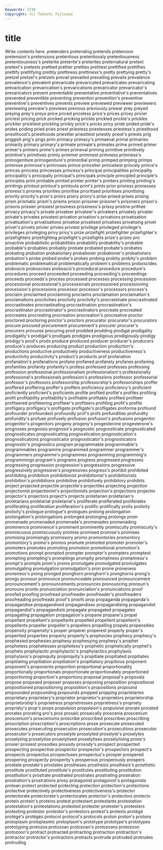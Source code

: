 ```yaml
---
Keywords: 1736 
Copyright: (C) Takeshi Fujisawa
---
```


# title

Write contents here.
pretenders pretending pretends pretension pretension's pretensions pretentious pretentiously
pretentiousness pretentiousness's preterite preterite's preterites preternatural pretext pretext's pretexts prettied
prettier pretties prettiest prettified prettifies prettify prettifying prettily prettiness prettiness's
pretty prettying pretty's pretzel pretzel's pretzels prevail prevailed prevailing prevails
prevalence prevalence's prevalent prevaricate prevaricated prevaricates prevaricating prevarication prevarication's prevarications
prevaricator prevaricator's prevaricators prevent preventable preventative preventative's preventatives prevented preventible
preventing prevention prevention's preventive preventive's preventives prevents preview previewed previewer
previewers previewing preview's previews previous previously prewar prey preyed preying
prey's preys price priced priceless price's prices pricey pricier priciest
pricing prick pricked pricking prickle prickled prickle's prickles pricklier prickliest
prickling prickly prick's pricks pricy pride prided pride's prides priding
pried pries priest priestess priestesses priestess's priesthood priesthood's priesthoods priestlier
priestliest priestly priest's priests prig priggish prig's prigs prim primacy
primacy's primaeval primal primaries primarily primary primary's primate primate's primates
prime primed primer primer's primers prime's primes primeval priming primitive
primitively primitive's primitives primly primmer primmest primness primness's primogeniture primogeniture's
primordial primp primped primping primps primrose primrose's primroses prince princelier
princeliest princely prince's princes princess princesses princess's principal principalities principality
principality's principally principal's principals principle principled principle's principles print printable
printed printer printer's printers printing printing's printings printout printout's printouts
print's prints prior prioress prioresses prioress's priories priorities prioritise prioritised
prioritises prioritising priority priority's prior's priors priory priory's prise prised
prises prising prism prismatic prism's prisms prison prisoner prisoner's prisoners
prison's prisons prissier prissiest prissiness prissiness's prissy pristine prithee privacy
privacy's private privateer privateer's privateers privately privater private's privates privatest
privation privation's privations privatisation privatisation's privatisations privatise privatised privatises privatising
privet privet's privets privier privies priviest privilege privileged privilege's privileges
privileging privy privy's prize prizefight prizefighter prizefighter's prizefighters prizefighting prizefight's
prizefights prize's prizes pro proactive probabilistic probabilities probability probability's probable
probable's probables probably probate probated probate's probates probating probation probationary
probationer probationer's probationers probation's probe probed probe's probes probing probity
probity's problem problematic problematical problematically problem's problems proboscides proboscis proboscises
proboscis's procedural procedure procedure's procedures proceed proceeded proceeding proceeding's proceedings
proceeds proceeds's process processed processes processing procession processional processional's processionals
processioned processioning procession's processions processor processor's processors process's proclaim proclaimed
proclaiming proclaims proclamation proclamation's proclamations proclivities proclivity proclivity's procrastinate procrastinated
procrastinates procrastinating procrastination procrastination's procrastinator procrastinator's procrastinators procreate procreated procreates
procreating procreation procreation's procreative proctor proctored proctoring proctor's proctors procurator
procurator's procurators procure procured procurement procurement's procurer procurer's procurers procures
procuring prod prodded prodding prodigal prodigality prodigality's prodigal's prodigals prodigies
prodigious prodigiously prodigy prodigy's prod's prods produce produced producer producer's
producers produce's produces producing product production production's productions productive productively
productiveness productiveness's productivity productivity's product's products prof profanation profanation's profanations
profane profaned profanely profanes profaning profanities profanity profanity's profess professed
professes professing profession professional professionalism professionalism's professionally professional's professionals profession's
professions professor professorial professor's professors professorship professorship's professorships proffer proffered
proffering proffer's proffers proficiency proficiency's proficient proficiently proficient's proficients profile
profiled profile's profiles profiling profit profitability profitability's profitable profitably profited
profiteer profiteered profiteering profiteer's profiteers profiting profit's profits profligacy profligacy's
profligate profligate's profligates proforma profound profounder profoundest profoundly prof's profs
profundities profundity profundity's profuse profusely profusion profusion's profusions progenitor progenitor's
progenitors progeny progeny's progesterone progesterone's prognoses prognosis prognosis's prognostic prognosticate
prognosticated prognosticates prognosticating prognostication prognostication's prognostications prognosticator prognosticator's prognosticators prognostic's
prognostics program programmable programmable's programmables programme programmed programmer programmer's programmers
programme's programmes programming programming's programmings program's programs progress progressed progresses
progressing progression progression's progressions progressive progressively progressive's progressives progress's prohibit
prohibited prohibiting prohibition prohibitionist prohibitionist's prohibitionists prohibition's prohibitions prohibitive prohibitively
prohibitory prohibits project projected projectile projectile's projectiles projecting projection projectionist
projectionist's projectionists projection's projections projector projector's projectors project's projects proletarian
proletarian's proletarians proletariat proletariat's proliferate proliferated proliferates proliferating proliferation proliferation's
prolific prolifically prolix prolixity prolixity's prologue prologue's prologues prolong prolongation
prolongation's prolongations prolonged prolonging prolongs prom promenade promenaded promenade's promenades
promenading prominence prominence's prominent prominently promiscuity promiscuity's promiscuous promiscuously promise
promised promise's promises promising promisingly promissory promo promontories promontory promontory's
promo's promos promote promoted promoter promoter's promoters promotes promoting promotion
promotional promotion's promotions prompt prompted prompter prompter's prompters promptest prompting
prompting's promptings promptly promptness promptness's prompt's prompts prom's proms promulgate
promulgated promulgates promulgating promulgation promulgation's pron prone proneness proneness's prong
pronged pronghorn pronghorn's pronghorns prong's prongs pronoun pronounce pronounceable pronounced
pronouncement pronouncement's pronouncements pronounces pronouncing pronoun's pronouns pronto pronunciation pronunciation's
pronunciations proof proofed proofing proofread proofreader proofreader's proofreaders proofreading proofreads
proof's proofs prop propaganda propaganda's propagandise propagandised propagandises propagandising propagandist
propagandist's propagandists propagate propagated propagates propagating propagation propagation's propane propane's
propel propellant propellant's propellants propelled propellent propellent's propellents propeller propeller's
propellers propelling propels propensities propensity propensity's proper properer properest properly
proper's propertied properties property property's prophecies prophecy prophecy's prophesied prophesies
prophesy prophesying prophesy's prophet prophetess prophetesses prophetess's prophetic prophetically prophet's
prophets prophylactic prophylactic's prophylactics prophylaxis prophylaxis's propinquity propinquity's propitiate propitiated
propitiates propitiating propitiation propitiation's propitiatory propitious proponent proponent's proponents proportion
proportional proportionality proportionally proportionals proportionate proportionately proportioned proportioning proportion's proportions
proposal proposal's proposals propose proposed proposer proposes proposing proposition propositional
propositioned propositioning proposition's propositions propound propounded propounding propounds propped propping
proprietaries proprietary proprietary's proprietor proprietor's proprietors proprietorship proprietorship's proprietress proprietresses
proprietress's propriety propriety's prop's props propulsion propulsion's propulsive prorate prorated
prorates prorating pro's pros prosaic prosaically proscenia proscenium proscenium's prosceniums
proscribe proscribed proscribes proscribing proscription proscription's proscriptions prose prosecute prosecuted
prosecutes prosecuting prosecution prosecution's prosecutions prosecutor prosecutor's prosecutors proselyte proselyted
proselyte's proselytes proselyting proselytise proselytised proselytises proselytising prose's prosier prosiest
prosodies prosody prosody's prospect prospected prospecting prospective prospector prospector's prospectors
prospect's prospects prospectus prospectuses prospectus's prosper prospered prospering prosperity prosperity's
prosperous prosperously prospers prostate prostate's prostates prostheses prosthesis prosthesis's prosthetic
prostitute prostituted prostitute's prostitutes prostituting prostitution prostitution's prostrate prostrated prostrates
prostrating prostration prostration's prostrations prosy protagonist protagonist's protagonists protean protect
protected protecting protection protection's protections protective protectively protectiveness protectiveness's protector
protectorate protectorate's protectorates protector's protectors protects protein protein's proteins protest
protestant protestants protestation protestation's protestations protested protester protester's protesters protesting
protestor protestor's protestors protest's protests protégé protégé's protégés protocol protocol's
protocols proton proton's protons protoplasm protoplasmic protoplasm's prototype prototype's prototypes
prototyping protozoa protozoan protozoan's protozoans protozoon protozoon's protract protracted protracting
protraction protraction's protractor protractor's protractors protracts protrude protruded protrudes protruding
